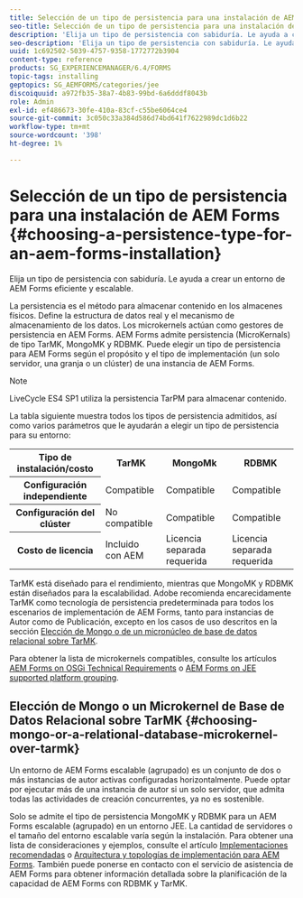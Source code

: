 ```yaml
---
title: Selección de un tipo de persistencia para una instalación de AEM Forms
seo-title: Selección de un tipo de persistencia para una instalación de AEM Forms
description: 'Elija un tipo de persistencia con sabiduría. Le ayuda a crear un entorno de AEM Forms eficiente y escalable. '
seo-description: 'Elija un tipo de persistencia con sabiduría. Le ayuda a crear un entorno AEM Forms eficiente y escalable. '
uuid: 1c692502-5039-4757-9358-1772772b3904
content-type: reference
products: SG_EXPERIENCEMANAGER/6.4/FORMS
topic-tags: installing
geptopics: SG_AEMFORMS/categories/jee
discoiquuid: a972fb35-38a7-4b83-99bd-6a6dddf8043b
role: Admin
exl-id: ef486673-30fe-410a-83cf-c55be6064ce4
source-git-commit: 3c050c33a384d586d74bd641f7622989dc1d6b22
workflow-type: tm+mt
source-wordcount: '398'
ht-degree: 1%

---
```


# Selección de un tipo de persistencia para una instalación de AEM Forms {#choosing-a-persistence-type-for-an-aem-forms-installation}

Elija un tipo de persistencia con sabiduría. Le ayuda a crear un entorno de AEM Forms eficiente y escalable.

La persistencia es el método para almacenar contenido en los almacenes físicos. Define la estructura de datos real y el mecanismo de almacenamiento de los datos. Los microkernels actúan como gestores de persistencia en AEM Forms. AEM Forms admite persistencia (MicroKernals) de tipo TarMK, MongoMK y RDBMK. Puede elegir un tipo de persistencia para AEM Forms según el propósito y el tipo de implementación (un solo servidor, una granja o un clúster) de una instancia de AEM Forms.

>[!NOTE]
>
>LiveCycle ES4 SP1 utiliza la persistencia TarPM para almacenar contenido.

La tabla siguiente muestra todos los tipos de persistencia admitidos, así como varios parámetros que le ayudarán a elegir un tipo de persistencia para su entorno:

<table> 
 <tbody>
  <tr>
   <th><strong>Tipo de instalación/costo</strong></th> 
   <th><strong>TarMK</strong></th> 
   <th><strong>MongoMk</strong></th> 
   <th><strong>RDBMK</strong></th> 
  </tr>
  <tr>
   <th><strong>Configuración independiente</strong></th> 
   <td>Compatible<br /> </td> 
   <td>Compatible</td> 
   <td>Compatible</td> 
  </tr>
  <tr>
   <th><strong>Configuración del clúster</strong></th> 
   <td>No compatible</td> 
   <td>Compatible</td> 
   <td>Compatible</td> 
  </tr>
  <tr>
   <th><strong>Costo de licencia</strong></th> 
   <td>Incluido con AEM </td> 
   <td>Licencia separada requerida</td> 
   <td>Licencia separada requerida</td> 
  </tr>
 </tbody>
</table>

TarMK está diseñado para el rendimiento, mientras que MongoMK y RDBMK están diseñados para la escalabilidad. Adobe recomienda encarecidamente TarMK como tecnología de persistencia predeterminada para todos los escenarios de implementación de AEM Forms, tanto para instancias de Autor como de Publicación, excepto en los casos de uso descritos en la sección [Elección de Mongo o de un micronúcleo de base de datos relacional sobre TarMK](#p-choosing-mongo-or-a-relational-database-microkernel-over-tarmk-p).

Para obtener la lista de microkernels compatibles, consulte los artículos [AEM Forms on OSGi Technical Requirements](/help/sites-deploying/technical-requirements.md) o [AEM Forms on JEE supported platform grouping](/help/forms/using/aem-forms-jee-supported-platforms.md).

## Elección de Mongo o un Microkernel de Base de Datos Relacional sobre TarMK {#choosing-mongo-or-a-relational-database-microkernel-over-tarmk}

Un entorno de AEM Forms escalable (agrupado) es un conjunto de dos o más instancias de autor activas configuradas horizontalmente. Puede optar por ejecutar más de una instancia de autor si un solo servidor, que admita todas las actividades de creación concurrentes, ya no es sostenible.

Solo se admite el tipo de persistencia MongoMK y RDBMK para un AEM Forms escalable (agrupado) en un entorno JEE. La cantidad de servidores o el tamaño del entorno escalable varía según la instalación. Para obtener una lista de consideraciones y ejemplos, consulte el artículo [Implementaciones recomendadas](/help/sites-deploying/recommended-deploys.md) o [Arquitectura y topologías de implementación para AEM Forms](/help/forms/using/aem-forms-architecture-deployment.md). También puede ponerse en contacto con el servicio de asistencia de AEM Forms para obtener información detallada sobre la planificación de la capacidad de AEM Forms con RDBMK y TarMK.

